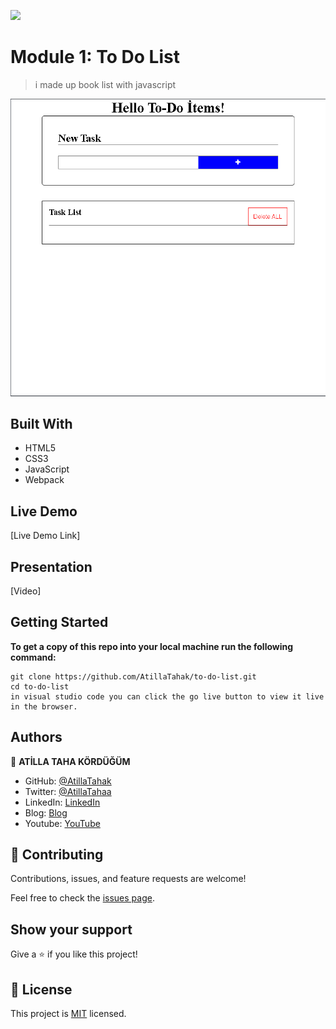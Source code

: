 ![](https://img.shields.io/badge/Microverse-blueviolet)

# Module 1: To Do List

> i made up book list with javascript 

![screenshot](./app_screenshot.png)


## Built With

- HTML5
- CSS3
- JavaScript
- Webpack

## Live Demo

[Live Demo Link]

## Presentation

[Video]


## Getting Started

**To get a copy of this repo into your local machine run the following command:**
```
git clone https://github.com/AtillaTahak/to-do-list.git
cd to-do-list
in visual studio code you can click the go live button to view it live in the browser.
```




## Authors

👤 **ATİLLA TAHA KÖRDÜĞÜM**

- GitHub: [@AtillaTahak](https://github.com/AtillaTahak)
- Twitter: [@AtillaTahaa](https://twitter.com/AtillaTahaa)
- LinkedIn: [LinkedIn](https://www.linkedin.com/in/atilla-taha-kördüğüm-a93702186/)
- Blog: [Blog](atillataha.blogspot.com)
- Youtube: [YouTube](https://www.youtube.com/channel/UCmoD0x4Z9vdG2PCsI5p8FYg)





## 🤝 Contributing

Contributions, issues, and feature requests are welcome!

Feel free to check the [issues page](../../issues/).

## Show your support

Give a ⭐️ if you like this project!


## 📝 License

This project is [MIT](./MIT.md) licensed.
